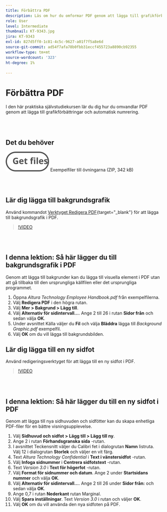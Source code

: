 ```yaml
---
title: Förbättra PDF
description: Läs om hur du omformar PDF genom att lägga till grafikförbättringar och automatisk numrering
role: User
level: Intermediate
thumbnail: KT-9343.jpg
jira: KT-9343
exl-id: 827d5ff0-1c81-4c5c-9627-a01f7f5a8e6d
source-git-commit: ad54f7afa78b0fbb31eccf455723a8890cb92355
workflow-type: tm+mt
source-wordcount: '323'
ht-degree: 1%

---
```


# Förbättra PDF

I den här praktiska självstudiekursen lär du dig hur du omvandlar PDF genom att lägga till grafikförbättringar och automatisk numrering.

<br> 

## Det du behöver

[![Hämta filer](../assets/Getfiles.svg)](../assets/Enhance.zip)
Exempelfiler till övningarna (ZIP, 342 kB)

<br> 

## Lär dig lägga till bakgrundsgrafik

Använd kommandot [Verktyget Redigera PDF](https://www.adobe.com/se/acrobat/online/pdf-editor.html){target="_blank"} för att lägga till bakgrundsgrafik i PDF.

>[!VIDEO](https://video.tv.adobe.com/v/338746?hidetitle=true)

<br> 

## I denna lektion: Så här lägger du till bakgrundsgrafik i PDF

Genom att lägga till bakgrunder kan du lägga till visuella element i PDF utan att gå tillbaka till den ursprungliga källfilen eller det ursprungliga programmet.

1. Öppna *Altura Technology Employee Handbook.pdf* från exempelfilerna.
1. Välj **Redigera PDF** i den högra rutan.
1. Välj **Mer > Bakgrund > Lägg till**.
1. Välj **Alternativ för sidintervall...**.
Ange 2 till 26 i rutan **Sidor från** och sedan välja **OK**.
1. Under avsnittet Källa väljer du **Fil** och välja **Bläddra** lägga till *Background Graphic.pdf* exempelfil.
1. Välj **OK** om du vill lägga till bakgrundsbilden.

## Lär dig lägga till en ny sidfot

Använd redigeringsverktyget för att lägga till en ny sidfot i PDF.

>[!VIDEO](https://video.tv.adobe.com/v/338745?hidetitle=true)

<br> 

## I denna lektion: Så här lägger du till en ny sidfot i PDF

Genom att lägga till nya sidhuvuden och sidfötter kan du skapa enhetliga PDF-filer för en bättre visningsupplevelse.

1. Välj **Sidhuvud och sidfot > Lägg till > Lägg till ny**.
1. Ange 2 i rutan **Förhandsgranska sida** -rutan.
1. I avsnittet Teckensnitt väljer du Calibri fet i dialogrutan **Namn** listruta.
Välj 12 i dialogrutan **Storlek** och väljer en vit färg.
1. Text *Altura Technology Confidential* i **Text i vänstersidfot** -rutan.
1. Välj **Infoga sidnummer** i **Centrera sidfotstext** -rutan.
1. Text *Version 3.0* i **Text för högerfot** -rutan.
1. Välj **Format för sidnummer och datum**.
Ange 2 under **Startsidans nummer** och välja **OK**.
1. Välj **Alternativ för sidintervall...**.
Ange 2 till 26 under **Sidor från:** och sedan välja **OK**.
1. Ange 0,7 i rutan **Nederkant** rutan Marginal.
1. Välj **Spara inställningar**.
Text *Version 3.0* i rutan och väljer **OK**.
1. Välj **OK** om du vill använda den nya sidfoten på PDF.

